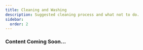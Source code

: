 ```yaml
---
title: Cleaning and Washing
description: Suggested cleaning process and what not to do.
sidebar:
  order: 2
---
```


### Content Coming Soon...